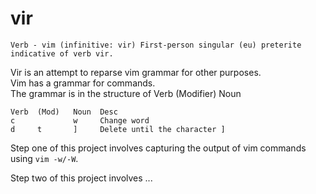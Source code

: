 vir
===

    Verb - vim (infinitive: vir) First-person singular (eu) preterite indicative of verb vir.

Vir is an attempt to reparse vim grammar for other purposes.  
Vim has a grammar for commands.  
The grammar is in the structure of Verb (Modifier) Noun

    Verb  (Mod)   Noun  Desc
    c             w     Change word
    d     t       ]     Delete until the character ]
    
    
Step one of this project involves capturing the output of vim commands using ```vim -w/-W```.

Step two of this project involves ...